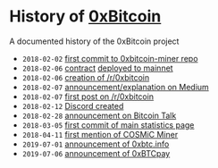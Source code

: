 # History of [0xBitcoin](https://0xbitcoin.org/)
A documented history of the 0xBitcoin project

- `2018-02-02` [first commit to 0xbitcoin-miner repo](https://github.com/0xbitcoin/0xbitcoin-miner/commit/b2c4bab0d9a215614c5064ac9a264641e9cdda7f)
- `2018-02-06` [contract](https://etherscan.io/address/0xb6ed7644c69416d67b522e20bc294a9a9b405b31#code) [deployed to mainnet](https://etherscan.io/tx/0x5cdcd05f9d6e53e4be3c48095d95caa9d71f0c28f2bd5fe0ab4deeb20b75c026)
- `2018-02-06` [creation of /r/0xbitcoin](https://www.reddit.com/r/0xbitcoin/)
- `2018-02-07` [announcement/explanation on Medium](https://medium.com/@admazzola/the-case-for-the-mineable-erc20-token-78cbb4c34331)
- `2018-02-07` [first post on /r/0xbitcoin](https://www.reddit.com/r/0xbitcoin/comments/7vq8sn/the_case_for_the_mineable_erc20_token/)
- `2018-02-12` [Discord created](https://discord.com/channels/412477591778492427/412477591778492429/412478458976010240)
- `2018-02-28` [announcement on Bitcoin Talk](https://bitcointalk.org/index.php?topic=3039182.0)
- `2018-03-05` [first commit of main statistics page](https://github.com/0x1d00ffff/0xBTC-Stats/commit/0289cdab868330961c697de3dc57d7dd08727a80)
- `2018-04-11` [first mention of COSMiC Miner](https://discord.com/channels/412477591778492427/412477591778492429/433506888454504449)
- `2019-07-01` [announcement of 0xbtc.info](https://discord.com/channels/412477591778492427/412477591778492429/594936115606323230)
- `2019-07-06` [announcement of 0xBTCpay](https://discord.com/channels/412477591778492427/414664710210846722/596821468545941504)
